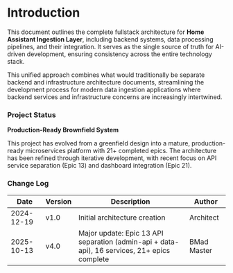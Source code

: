 # Introduction

This document outlines the complete fullstack architecture for **Home Assistant Ingestion Layer**, including backend systems, data processing pipelines, and their integration. It serves as the single source of truth for AI-driven development, ensuring consistency across the entire technology stack.

This unified approach combines what would traditionally be separate backend and infrastructure architecture documents, streamlining the development process for modern data ingestion applications where backend services and infrastructure concerns are increasingly intertwined.

### Project Status

**Production-Ready Brownfield System**

This project has evolved from a greenfield design into a mature, production-ready microservices platform with 21+ completed epics. The architecture has been refined through iterative development, with recent focus on API service separation (Epic 13) and dashboard integration (Epic 21).

### Change Log

| Date | Version | Description | Author |
|------|---------|-------------|---------|
| 2024-12-19 | v1.0 | Initial architecture creation | Architect |
| 2025-10-13 | v4.0 | Major update: Epic 13 API separation (admin-api + data-api), 16 services, 21+ epics complete | BMad Master |

